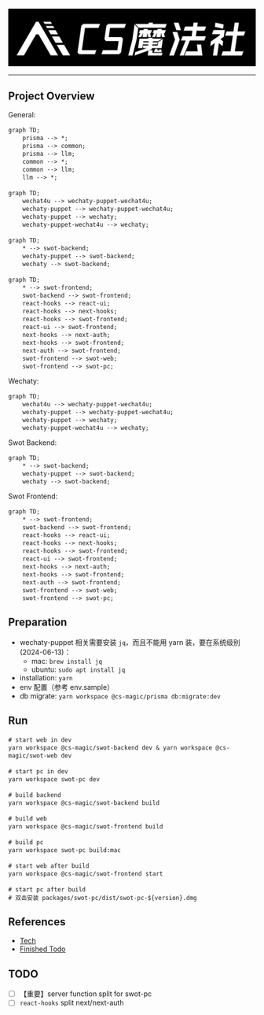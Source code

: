 [//]: # (# CS Magic Codebase)

![CS Magic Logo](packages/swot-frontend/src/assets/branding/enterprise/cs-magic_branding_white.jpg)

[//]: # (![SWOT Logo]&#40;packages/swot-frontend/src/assets/branding/enterprise/swot.png&#41;)

---

## Project Overview

General: 

```mermaid
graph TD;
    prisma --> *;
    prisma --> common;
    prisma --> llm;
    common --> *;
    common --> llm;
    llm --> *;

graph TD;
    wechat4u --> wechaty-puppet-wechat4u;
    wechaty-puppet --> wechaty-puppet-wechat4u;
    wechaty-puppet --> wechaty;
    wechaty-puppet-wechat4u --> wechaty;

graph TD;
    * --> swot-backend;
    wechaty-puppet --> swot-backend;
    wechaty --> swot-backend;

graph TD;
    * --> swot-frontend;
    swot-backend --> swot-frontend;
    react-hooks --> react-ui;
    react-hooks --> next-hooks;
    react-hooks --> swot-frontend;
    react-ui --> swot-frontend;
    next-hooks --> next-auth;
    next-hooks --> swot-frontend;
    next-auth --> swot-frontend;
    swot-frontend --> swot-web;
    swot-frontend --> swot-pc;
```

Wechaty:

```mermaid
graph TD;
    wechat4u --> wechaty-puppet-wechat4u;
    wechaty-puppet --> wechaty-puppet-wechat4u;
    wechaty-puppet --> wechaty;
    wechaty-puppet-wechat4u --> wechaty;
```

Swot Backend:

```mermaid
graph TD;
    * --> swot-backend;
    wechaty-puppet --> swot-backend;
    wechaty --> swot-backend;
```

Swot Frontend:

```mermaid
graph TD;
    * --> swot-frontend;
    swot-backend --> swot-frontend;
    react-hooks --> react-ui;
    react-hooks --> next-hooks;
    react-hooks --> swot-frontend;
    react-ui --> swot-frontend;
    next-hooks --> next-auth;
    next-hooks --> swot-frontend;
    next-auth --> swot-frontend;
    swot-frontend --> swot-web;
    swot-frontend --> swot-pc;
```

## Preparation

- wechaty-puppet 相关需要安装 `jq`，而且不能用 yarn 装，要在系统级别 (2024-06-13)：
    - mac: `brew install jq`
    - ubuntu: `sudo apt install jq`
- installation: `yarn`
- env 配置（参考 env.sample）
- db migrate: `yarn workspace @cs-magic/prisma db:migrate:dev`

## Run

```shell
# start web in dev
yarn workspace @cs-magic/swot-backend dev & yarn workspace @cs-magic/swot-web dev

# start pc in dev
yarn workspace swot-pc dev

# build backend
yarn workspace @cs-magic/swot-backend build

# build web
yarn workspace @cs-magic/swot-frontend build

# build pc
yarn workspace swot-pc build:mac

# start web after build
yarn workspace @cs-magic/swot-frontend start

# start pc after build
# 双击安装 packages/swot-pc/dist/swot-pc-${version}.dmg
```

## References 

- [Tech](__docs__/tech.md)
- [Finished Todo](__docs__/finished-todo.md)

## TODO

- [ ] 【重要】server function split for swot-pc
- [ ] `react-hooks` split next/next-auth

